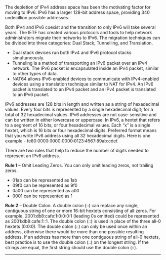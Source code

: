 The depletion of IPv4 address space has been the motivating factor for moving to IPv6. IPv6 has a larger 128-bit address space, providing 340 undecillion possible addresses.

Both IPv4 and IPv6 coexist and the transition to only IPv6 will take several years. The IETF has created various protocols and tools to help network administrators migrate their networks to IPv6. The migration techniques can be divided into three categories: Dual Stack, Tunnelling, and Translation. 
- Dual stack devices run both IPv4 and IPv6 protocol stacks simultaneously. 
- Tunneling is a method of transporting an IPv6 packet over an IPv4 network. The IPv6 packet is encapsulated inside an IPv4 packet, similar to other types of data. 
- NAT64 allows IPv6-enabled devices to communicate with IPv4-enabled devices using a translation technique similar to NAT for IPv4. An IPv6 packet is translated to an IPv4 packet and an IPv4 packet is translated to an IPv6 packet.

IPv6 addresses are 128 bits in length and written as a string of hexadecimal values. Every four bits is represented by a single hexadecimal digit; for a total of 32 hexadecimal values. IPv6 addresses are not case-sensitive and can be written in either lowercase or uppercase. In IPv6, a hextet that refers to a segment of 16 bits, or four hexadecimal values. Each “x” is a single hextet, which is 16 bits or four hexadecimal digits. Preferred format means that you write IPv6 address using all 32 hexadecimal digits. Here is one example - fe80:0000:0000:0000:0123:4567:89ab:cdef.

There are two rules that help to reduce the number of digits needed to represent an IPv6 address.

**Rule 1 –** Omit Leading Zeros. You can only omit leading zeros, not trailing zeros.

- 01ab can be represented as 1ab
- 09f0 can be represented as 9f0
- 0a00 can be represented as a00
- 0001 can be represented as 1

**Rule 2** – Double Colon. A double colon (::) can replace any single, contiguous string of one or more 16-bit hextets consisting of all zeros. For example, 2001:db8:cafe:1:0:0:0:1 (leading 0s omitted) could be represented as 2001:db8:cafe:1::1. The double colon (::) is used in place of the three all-0 hextets (0:0:0). The double colon (::) can only be used once within an address, otherwise there would be more than one possible resulting address. If an address has more than one contiguous string of all-0 hextets, best practice is to use the double colon (::) on the longest string. If the strings are equal, the first string should use the double colon (::).

---
